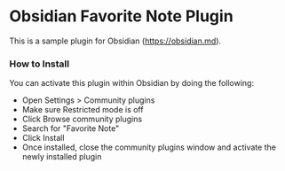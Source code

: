 # Obsidian Favorite Note Plugin

This is a sample plugin for Obsidian (https://obsidian.md).

### How to Install
You can activate this plugin within Obsidian by doing the following:

- Open Settings > Community plugins
- Make sure Restricted mode is off
- Click Browse community plugins
- Search for "Favorite Note"
- Click Install
- Once installed, close the community plugins window and activate the newly installed plugin
